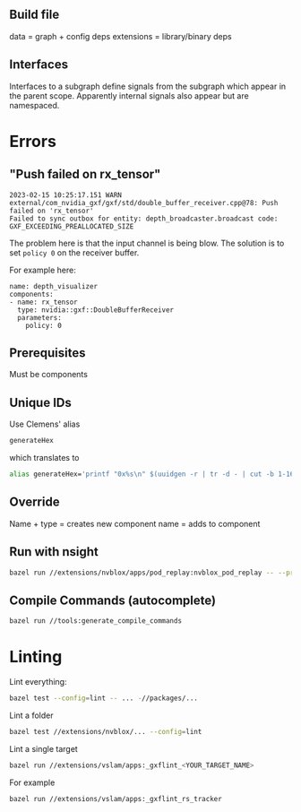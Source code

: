 ## Build file
data = graph + config deps
extensions = library/binary deps

## Interfaces
Interfaces to a subgraph define signals from the subgraph which appear in the parent scope. Apparently internal signals also appear but are namespaced.

# Errors


## "Push failed on rx_tensor"
```
2023-02-15 10:25:17.151 WARN external/com_nvidia_gxf/gxf/std/double_buffer_receiver.cpp@78: Push failed on 'rx_tensor'
Failed to sync outbox for entity: depth_broadcaster.broadcast code: GXF_EXCEEDING_PREALLOCATED_SIZE
```
The problem here is that the input channel is being blow. The solution is to set `policy 0` on the receiver buffer.

For example here:
```
name: depth_visualizer
components:
- name: rx_tensor
  type: nvidia::gxf::DoubleBufferReceiver
  parameters:
    policy: 0
```


## Prerequisites
Must be components

## Unique IDs
Use Clemens' alias
```bash
generateHex
```
which translates to
```bash
alias generateHex='printf "0x%s\n" $(uuidgen -r | tr -d - | cut -b 1-16)'
```

## Override
Name + type = creates new component
name = adds to component

## Run with nsight

```bash
bazel run //extensions/nvblox/apps/pod_replay:nvblox_pod_replay -- --profile --export
```

## Compile Commands (autocomplete)
```bash
bazel run //tools:generate_compile_commands
```


# Linting
Lint everything:
```bash
bazel test --config=lint -- ... -//packages/...
```

Lint a folder
```bash
bazel test //extensions/nvblox/... --config=lint
```

Lint a single target
```bash
bazel run //extensions/vslam/apps:_gxflint_<YOUR_TARGET_NAME>
```

For example
```bash
bazel run //extensions/vslam/apps:_gxflint_rs_tracker
```

